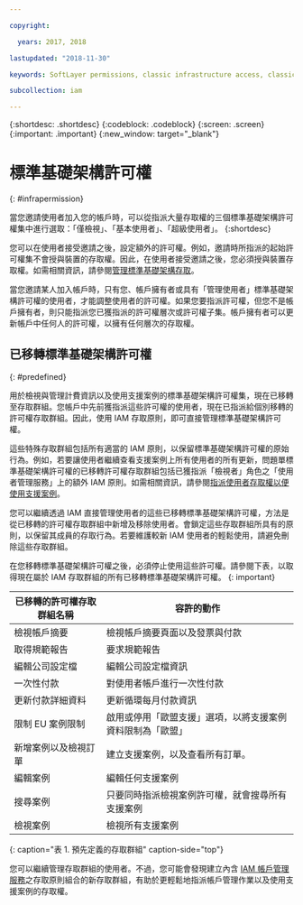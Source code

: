 ```yaml
---

copyright:

  years: 2017, 2018

lastupdated: "2018-11-30"

keywords: SoftLayer permissions, classic infrastructure access, classic infrastructure permission, migrated SoftLayer permissions, migrated permission access group

subcollection: iam

---
```


{:shortdesc: .shortdesc}
{:codeblock: .codeblock}
{:screen: .screen}
{:important: .important}
{:new_window: target="_blank"}

# 標準基礎架構許可權
{: #infrapermission}

當您邀請使用者加入您的帳戶時，可以從指派大量存取權的三個標準基礎架構許可權集中進行選取：「僅檢視」、「基本使用者」、「超級使用者」。
{:shortdesc}

您可以在使用者接受邀請之後，設定額外的許可權。例如，邀請時所指派的起始許可權集不會授與裝置的存取權。因此，在使用者接受邀請之後，您必須授與裝置存取權。如需相關資訊，請參閱[管理標準基礎架構存取](/docs/iam/mnginfra.html#mngclassicinfra)。

當您邀請某人加入帳戶時，只有您、帳戶擁有者或具有「管理使用者」標準基礎架構許可權的使用者，才能調整使用者的許可權。如果您要指派許可權，但您不是帳戶擁有者，則只能指派您已獲指派的許可權層次或許可權子集。帳戶擁有者可以更新帳戶中任何人的許可權，以擁有任何層次的存取權。


## 已移轉標準基礎架構許可權
{: #predefined}

用於檢視與管理計費資訊以及使用支援案例的標準基礎架構許可權集，現在已移轉至存取群組。您帳戶中先前獲指派這些許可權的使用者，現在已指派給個別移轉的許可權存取群組。因此，使用 IAM 存取原則，即可直接管理標準基礎架構許可權。

這些特殊存取群組包括所有適當的 IAM 原則，以保留標準基礎架構許可權的原始行為。例如，若要讓使用者繼續查看支援案例上所有使用者的所有更新，問題單標準基礎架構許可權的已移轉許可權存取群組包括已獲指派「檢視者」角色之「使用者管理服務」上的額外 IAM 原則。如需相關資訊，請參閱[指派使用者存取權以便使用支援案例](/docs/get-support/support_access.html#access)。

您可以繼續透過 IAM 直接管理使用者的這些已移轉標準基礎架構許可權，方法是從已移轉的許可權存取群組中新增及移除使用者。會鎖定這些存取群組所具有的原則，以保留其成員的存取行為。若要維護較新 IAM 使用者的輕鬆使用，請避免刪除這些存取群組。

在您移轉標準基礎架構許可權之後，必須停止使用這些許可權。請參閱下表，以取得現在屬於 IAM 存取群組的所有已移轉標準基礎架構許可權。
{: important}

| 已移轉的許可權存取群組名稱 | 容許的動作 |
|----------|---------|
| 檢視帳戶摘要 | 檢視帳戶摘要頁面以及發票與付款 |
| 取得規範報告 | 要求規範報告 |
| 編輯公司設定檔 | 編輯公司設定檔資訊 |
| 一次性付款 | 對使用者帳戶進行一次性付款 |
| 更新付款詳細資料 | 更新循環每月付款資訊 |
| 限制 EU 案例限制 | 啟用或停用「歐盟支援」選項，以將支援案例資料限制為「歐盟」|
| 新增案例以及檢視訂單 | 建立支援案例，以及查看所有訂單。|
| 編輯案例 | 編輯任何支援案例 |
| 搜尋案例 | 只要同時指派檢視案例許可權，就會搜尋所有支援案例 |
| 檢視案例 | 檢視所有支援案例 |
{: caption="表 1. 預先定義的存取群組" caption-side="top"}

您可以繼續管理存取群組的使用者。不過，您可能會發現建立內含 [IAM 帳戶管理服務](/docs/iam?topic=iam-account-services#account-services)之存取原則組合的新存取群組，有助於更輕鬆地指派帳戶管理作業以及使用支援案例的存取權。

